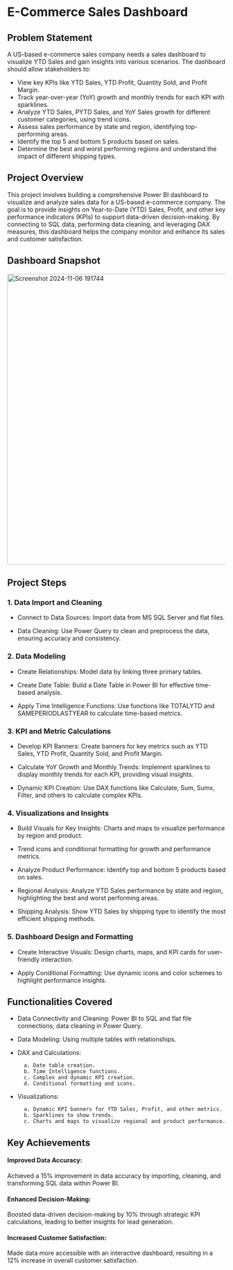 
# E-Commerce Sales Dashboard

## Problem Statement

A US-based e-commerce sales company needs a sales dashboard to visualize YTD Sales and gain insights into various scenarios. The dashboard should allow stakeholders to:

- View key KPIs like YTD Sales, YTD Profit, Quantity Sold, and Profit Margin.
- Track year-over-year (YoY) growth and monthly trends for each KPI with sparklines.
- Analyze YTD Sales, PYTD Sales, and YoY Sales growth for different customer categories, using trend icons.
- Assess sales performance by state and region, identifying top-performing areas.
- Identify the top 5 and bottom 5 products based on sales.
- Determine the best and worst performing regions and understand the impact of different shipping types.


## Project Overview 

This project involves building a comprehensive Power BI dashboard to visualize and analyze sales data for a US-based e-commerce company. The goal is to provide insights on Year-to-Date (YTD) Sales, Profit, and other key performance indicators (KPIs) to support data-driven decision-making. By connecting to SQL data, performing data cleaning, and leveraging DAX measures, this dashboard helps the company monitor and enhance its sales and customer satisfaction.

## Dashboard Snapshot
<img width="671" alt="Screenshot 2024-11-06 191744" src="https://github.com/user-attachments/assets/2d8908f7-2e38-4d34-bc9b-4863f97fda2f">

## Project Steps

### 1. Data Import and Cleaning
- Connect to Data Sources: Import data from MS SQL Server and flat files.

- Data Cleaning: Use Power Query to clean and preprocess the data, ensuring accuracy and consistency.

### 2. Data Modeling
- Create Relationships: Model data by linking three primary tables.

- Create Date Table: Build a Date Table in Power BI for effective time-based analysis.

- Apply Time Intelligence Functions: Use functions like TOTALYTD and SAMEPERIODLASTYEAR to calculate time-based metrics.

### 3. KPI and Metric Calculations

- Develop KPI Banners: Create banners for key metrics such as YTD Sales, YTD Profit, Quantity Sold, and Profit Margin.

- Calculate YoY Growth and Monthly Trends: Implement sparklines to display monthly trends for each KPI, providing visual insights.

- Dynamic KPI Creation: Use DAX functions like Calculate, Sum, Sumx, Filter, and others to calculate complex KPIs.

### 4. Visualizations and Insights

- Build Visuals for Key Insights: Charts and maps to visualize performance by region and product.

- Trend icons and conditional formatting for growth and performance metrics.

- Analyze Product Performance: Identify top and bottom 5 products based on sales.

- Regional Analysis: Analyze YTD Sales performance by state and region, highlighting the best and worst performing areas.

- Shipping Analysis: Show YTD Sales by shipping type to identify the most efficient shipping methods.
### 5. Dashboard Design and Formatting

- Create Interactive Visuals: Design charts, maps, and KPI cards for user-friendly interaction.

- Apply Conditional Formatting: Use dynamic icons and color schemes to highlight performance insights.

## Functionalities Covered

- Data Connectivity and Cleaning: Power BI to SQL and flat file connections; data cleaning in Power Query.

- Data Modeling: Using multiple tables with relationships.

- DAX and Calculations:

        a. Date table creation.
        b. Time Intelligence functions.
        c. Complex and dynamic KPI creation.
        d. Conditional formatting and icons.

- Visualizations:

        a. Dynamic KPI banners for YTD Sales, Profit, and other metrics.
        b. Sparklines to show trends.
        c. Charts and maps to visualize regional and product performance.

## Key Achievements
#### Improved Data Accuracy:
Achieved a 15% improvement in data accuracy by importing, cleaning, and transforming SQL data within Power BI.

#### Enhanced Decision-Making:
Boosted data-driven decision-making by 10% through strategic KPI calculations, leading to better insights for lead generation.

#### Increased Customer Satisfaction:
Made data more accessible with an interactive dashboard, resulting in a 12% increase in overall customer satisfaction.

